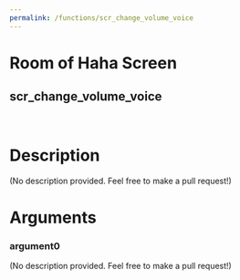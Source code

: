```yaml
---
permalink: /functions/scr_change_volume_voice
---
```

# Room of Haha Screen  
## scr_change_volume_voice  
&nbsp;  
# Description  
(No description provided. Feel free to make a pull request!) 
&nbsp;  
# Arguments
### argument0
(No description provided. Feel free to make a pull request!)
&nbsp;  


